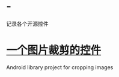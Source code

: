 # -
记录各个开源控件

# [一个图片裁剪的控件](https://github.com/jdamcd/android-crop)
 Android library project for cropping images
